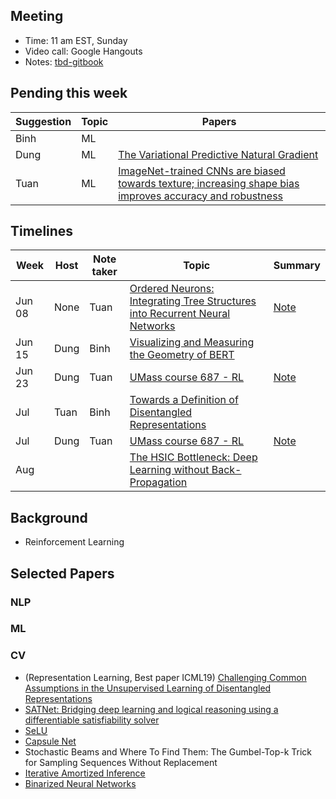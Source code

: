 ## Meeting
- Time: 11 am EST, Sunday
- Video call: Google Hangouts 
- Notes: [tbd-gitbook](https://app.gitbook.com/@colearning/s/paper-reading/)

## Pending this week

| Suggestion | Topic | Papers |
| ---------- | ----- | --------|
| Binh| ML | |
| Dung| ML | [The Variational Predictive Natural Gradient](https://arxiv.org/pdf/1903.02984.pdf) |
| Tuan| ML | [ImageNet-trained CNNs are biased towards texture; increasing shape bias improves accuracy and robustness](https://openreview.net/forum?id=Bygh9j09KX)|

## Timelines

| Week  | Host | Note taker|Topic|Summary |
| ------------- | ------------- | ------| --------| -------|
| Jun 08 | None | Tuan |[Ordered Neurons: Integrating Tree Structures into Recurrent Neural Networks](https://arxiv.org/abs/1810.09536)|[Note](https://app.gitbook.com/invite/colearning?invite=-Lh9mS1_zDBdm5slgjyi)|
| Jun 15 | Dung | Binh |[Visualizing and Measuring the Geometry of BERT](https://arxiv.org/abs/1906.02715?fbclid=IwAR1LbznUf25m24JNf1VQoF1SVWhbEMG7zqGvVHHGbXOeMBYTwohgTygcUOM)||
| Jun 23 | Dung | Tuan |[UMass course 687 - RL](https://people.cs.umass.edu/~pthomas/courses/CMPSCI_687_Fall2018/687_F18_main.pdf)|[Note](https://app.gitbook.com/@colearning/s/paper-reading/background/reinforcement-learning)|
| Jul |Tuan|Binh|[Towards a Definition of Disentangled Representations](https://arxiv.org/abs/1812.02230)||
| Jul | Dung | Tuan |[UMass course 687 - RL](https://people.cs.umass.edu/~pthomas/courses/CMPSCI_687_Fall2018/687_F18_main.pdf)|[Note](https://app.gitbook.com/@colearning/s/paper-reading/background/reinforcement-learning)|
|Aug |||[The HSIC Bottleneck: Deep Learning without Back-Propagation](https://arxiv.org/abs/1908.01580)||


## Background
* Reinforcement Learning

## Selected Papers
### NLP
### ML
### CV
* (Representation Learning, Best paper ICML19) [Challenging Common Assumptions in the Unsupervised Learning of Disentangled Representations](https://arxiv.org/abs/1811.12359)
* [SATNet: Bridging deep learning and logical reasoning using a differentiable satisfiability solver](https://arxiv.org/pdf/1905.12149.pdf)
* [SeLU](https://arxiv.org/abs/1706.02515)
* [Capsule Net](https://arxiv.org/abs/1710.09829)
* Stochastic Beams and Where To Find Them: The Gumbel-Top-k Trick for Sampling Sequences Without Replacement
* [Iterative Amortized Inference](https://arxiv.org/abs/1807.09356)
* [Binarized Neural Networks](https://arxiv.org/abs/1602.02830)
